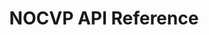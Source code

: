 ---
title: NOCVP API Reference

language_tabs:
  - shell
  - http

toc_footers:
  - <a href='http://dashboard.nocvp.com/'>Dashboard</a>

includes:
  - general
  - add_media
  - embed
  - asset
  - playlist
  - category
  - player
  - advertising
  - template_group
  - analytics
  - user
  - client
  - models
  - changelog

search: true
---